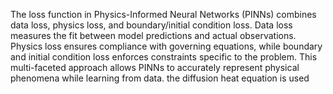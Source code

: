 The loss function in Physics-Informed Neural Networks (PINNs) combines data loss, physics loss, and boundary/initial condition loss. Data loss measures the fit between model predictions and actual observations. Physics loss ensures compliance with governing equations, while boundary and initial condition loss enforces constraints specific to the problem. This multi-faceted approach allows PINNs to accurately represent physical phenomena while learning from data.
the diffusion heat equation is used 
